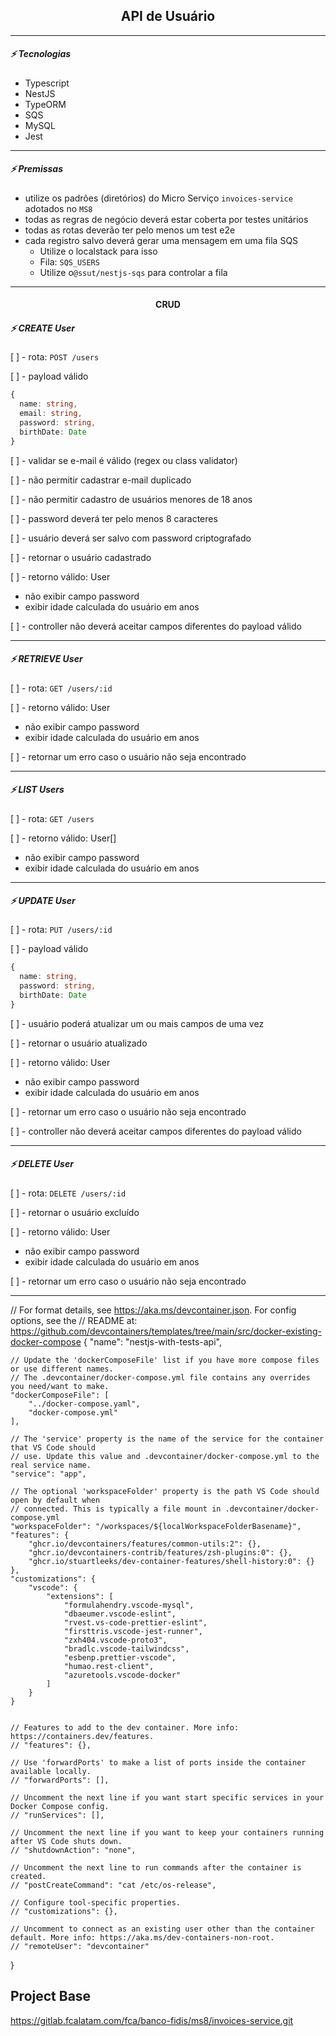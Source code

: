 <h2 align="center">API de Usuário</h2>

---------------------------------------------------------------

##### :zap: Tecnologias

* Typescript
* NestJS
* TypeORM
* SQS
* MySQL
* Jest

---------------------------------------------------------------

##### :zap: Premissas

* utilize os padrões (diretórios) do Micro Serviço `invoices-service` adotados no `MS8`
* todas as regras de negócio deverá estar coberta por testes unitários
* todas as rotas deverão ter pelo menos um test e2e
* cada registro salvo deverá gerar uma mensagem em uma fila SQS
  * Utilize o localstack para isso
  * Fila: `SQS_USERS`
  * Utilize o`@ssut/nestjs-sqs` para controlar a fila

---------------------------------------------------------------

<h4 align="center">CRUD</h4>

##### :zap:  CREATE User

[ ] - rota: `POST /users`

[ ] - payload válido
```ts
{
  name: string,
  email: string,
  password: string,
  birthDate: Date
}
```

[ ] - validar se e-mail é válido (regex ou class validator)

[ ] - não permitir cadastrar e-mail duplicado

[ ] - não permitir cadastro de usuários menores de 18 anos

[ ] - password deverá ter pelo menos 8 caracteres

[ ] - usuário deverá ser salvo com password criptografado

[ ] - retornar o usuário cadastrado

[ ] - retorno válido: User

* não exibir campo password 
* exibir idade calculada do usuário em anos

[ ] - controller não deverá aceitar campos diferentes do payload válido

---------------------------------------------------------------


##### :zap:  RETRIEVE User

[ ] - rota: `GET /users/:id`

[ ] - retorno válido: User

* não exibir campo password 
* exibir idade calculada do usuário em anos

[ ] - retornar um erro caso o usuário não seja encontrado

---------------------------------------------------------------

##### :zap:  LIST Users

[ ] - rota: `GET /users`

[ ] - retorno válido: User[]

* não exibir campo password 
* exibir idade calculada do usuário em anos

---------------------------------------------------------------

##### :zap: UPDATE User

[ ] - rota: `PUT /users/:id`

[ ] - payload válido
```ts
{
  name: string,
  password: string,
  birthDate: Date
}
```

[ ] - usuário poderá atualizar um ou mais campos de uma vez

[ ] - retornar o usuário atualizado

[ ] - retorno válido: User

* não exibir campo password 
* exibir idade calculada do usuário em anos

[ ] - retornar um erro caso o usuário não seja encontrado

[ ] - controller não deverá aceitar campos diferentes do payload válido

---------------------------------------------------------------

##### :zap:  DELETE User

[ ] - rota: `DELETE /users/:id`

[ ] - retornar o usuário excluído

[ ] - retorno válido: User

* não exibir campo password 
* exibir idade calculada do usuário em anos

[ ] - retornar um erro caso o usuário não seja encontrado

---------------------------------------------------------------



// For format details, see https://aka.ms/devcontainer.json. For config options, see the
// README at: https://github.com/devcontainers/templates/tree/main/src/docker-existing-docker-compose
{
	"name": "nestjs-with-tests-api",

	// Update the 'dockerComposeFile' list if you have more compose files or use different names.
	// The .devcontainer/docker-compose.yml file contains any overrides you need/want to make.
	"dockerComposeFile": [
		"../docker-compose.yaml",
		"docker-compose.yml"
	],

	// The 'service' property is the name of the service for the container that VS Code should
	// use. Update this value and .devcontainer/docker-compose.yml to the real service name.
	"service": "app",

	// The optional 'workspaceFolder' property is the path VS Code should open by default when
	// connected. This is typically a file mount in .devcontainer/docker-compose.yml
	"workspaceFolder": "/workspaces/${localWorkspaceFolderBasename}",
	"features": {
		"ghcr.io/devcontainers/features/common-utils:2": {},
		"ghcr.io/devcontainers-contrib/features/zsh-plugins:0": {},
		"ghcr.io/stuartleeks/dev-container-features/shell-history:0": {}
	},
	"customizations": {
		"vscode": {
			"extensions": [
				"formulahendry.vscode-mysql",
				"dbaeumer.vscode-eslint",
				"rvest.vs-code-prettier-eslint",
				"firsttris.vscode-jest-runner",
				"zxh404.vscode-proto3",
				"bradlc.vscode-tailwindcss",
				"esbenp.prettier-vscode",
				"humao.rest-client",
				"azuretools.vscode-docker"
			]
		}
	}
 

	// Features to add to the dev container. More info: https://containers.dev/features.
	// "features": {},

	// Use 'forwardPorts' to make a list of ports inside the container available locally.
	// "forwardPorts": [],

	// Uncomment the next line if you want start specific services in your Docker Compose config.
	// "runServices": [],

	// Uncomment the next line if you want to keep your containers running after VS Code shuts down.
	// "shutdownAction": "none",

	// Uncomment the next line to run commands after the container is created.
	// "postCreateCommand": "cat /etc/os-release",

	// Configure tool-specific properties.
	// "customizations": {},

	// Uncomment to connect as an existing user other than the container default. More info: https://aka.ms/dev-containers-non-root.
	// "remoteUser": "devcontainer"
}

## Project Base

https://gitlab.fcalatam.com/fca/banco-fidis/ms8/invoices-service.git
